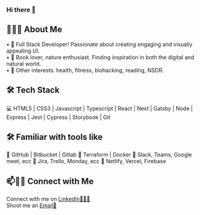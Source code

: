 ### Hi there 👋

👨🏻‍💻 About Me 
---

• 🤔 Full Stack Developer! Passionate about creating engaging and visually appealing UI.  
• 🌱 Book lover, nature enthusiast. Finding inspiration in both the digital and natural world.  
• 🌟 Other interests: health, fitness, biohacking, reading, NSDR.  

🛠 Tech Stack
---
💻 HTML5 | CSS3 | Javascript | Typescript | React | Next | Gatsby | Node | Express | Jest | Cypress | Storybook | Git 

🛠 Familiar with tools like
---
🔧 GitHub | Bitbucket | Gitlab
🔧 Terraform | Docker
🔧 Slack, Teams, Google meet, ecc 
🔧 Jira, Trello, Monday, ecc 
🔧 Netlify, Vercel, Firebase 

📫🤝🏻 Connect with Me
---
Connect with me on [LinkedIn👨🏻‍💻](https://www.linkedin.com/in/dario-nicolas-elias/)    
Shoot me an [Email💌](mailto:darionicolaselias@gmail.com) 


<!--
**Daro007/Daro007** is a ✨ _special_ ✨ repository because its `README.md` (this file) appears on your GitHub profile.

Here are some ideas to get you started:
• 🎓 I’m currently learning 

- 🔭 I’m currently working on ...
- 🌱 I’m currently learning ...
- 👯 I’m looking to collaborate on ...
- 🤔 I’m looking for help with ...
- 💬 Ask me about ...
- 📫 How to reach me: ...
- 😄 Pronouns: ...
- ⚡ Fun fact: ...
-->
